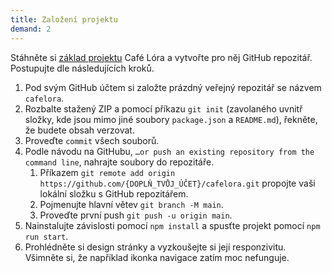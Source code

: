 ```yaml
---
title: Založení projektu
demand: 2
---
```


Stáhněte si [základ projektu](https://github.com/Czechitas-podklady-WEB/cafelora-zadani/archive/main.zip) Café Lóra a vytvořte pro něj GitHub repozitář. Postupujte dle následujících kroků.

1. Pod svým GitHub účtem si založte prázdný veřejný repozitář se názvem `cafelora`.
1. Rozbalte stažený ZIP a pomocí příkazu `git init` (zavolaného uvnitř složky, kde jsou mimo jiné soubory `package.json` a `README.md`), řekněte, že budete obsah verzovat.
1. Proveďte `commit` všech souborů.
1. Podle návodu na GitHubu, `…or push an existing repository from the command line`, nahrajte soubory do repozitáře.
    1. Příkazem `git remote add origin https://github.com/{DOPLŇ_TVŮJ_ÚČET}/cafelora.git` propojte vaši lokální složku s GitHub repozitářem.
    1. Pojmenujte hlavní větev `git branch -M main`.
    1. Proveďte první push `git push -u origin main`.
1. Nainstalujte závislosti pomocí `npm install` a spusťte projekt pomocí `npm run start`.
1. Prohlédněte si design stránky a vyzkoušejte si její responzivitu. Všimněte si, že například ikonka navigace zatím moc nefunguje.
